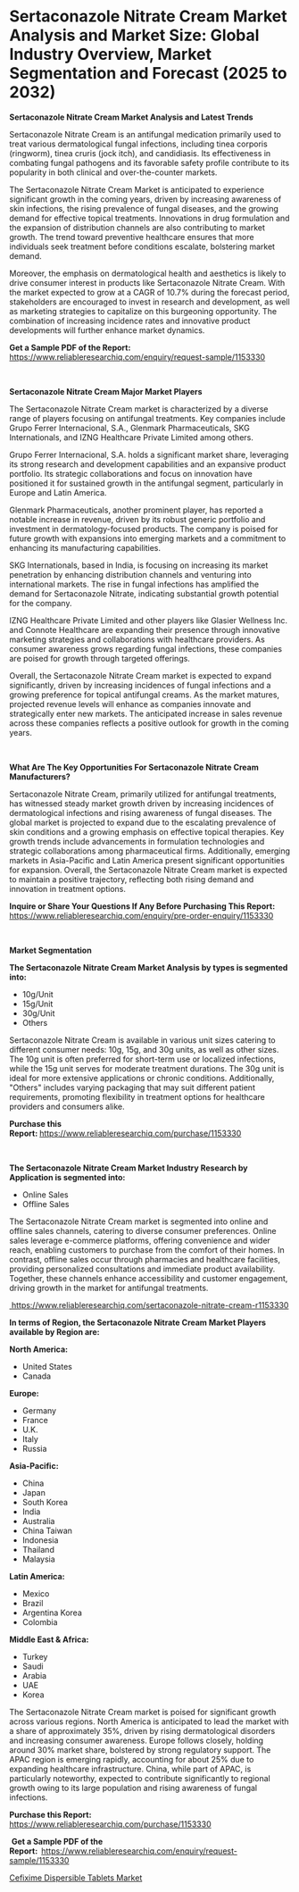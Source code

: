 <p><h1>Sertaconazole Nitrate Cream Market Analysis and Market Size: Global Industry Overview, Market Segmentation and Forecast (2025 to 2032)</h1></p><p><strong>Sertaconazole Nitrate Cream Market Analysis and Latest Trends</strong></p>
<p><p>Sertaconazole Nitrate Cream is an antifungal medication primarily used to treat various dermatological fungal infections, including tinea corporis (ringworm), tinea cruris (jock itch), and candidiasis. Its effectiveness in combating fungal pathogens and its favorable safety profile contribute to its popularity in both clinical and over-the-counter markets. </p><p>The Sertaconazole Nitrate Cream Market is anticipated to experience significant growth in the coming years, driven by increasing awareness of skin infections, the rising prevalence of fungal diseases, and the growing demand for effective topical treatments. Innovations in drug formulation and the expansion of distribution channels are also contributing to market growth. The trend toward preventive healthcare ensures that more individuals seek treatment before conditions escalate, bolstering market demand.</p><p>Moreover, the emphasis on dermatological health and aesthetics is likely to drive consumer interest in products like Sertaconazole Nitrate Cream. With the market expected to grow at a CAGR of 10.7% during the forecast period, stakeholders are encouraged to invest in research and development, as well as marketing strategies to capitalize on this burgeoning opportunity. The combination of increasing incidence rates and innovative product developments will further enhance market dynamics.</p></p>
<p><strong>Get a Sample PDF of the Report:&nbsp;</strong> <a href="https://www.reliableresearchiq.com/enquiry/request-sample/1153330?utm_campaign=3100&utm_medium=2&utm_source=Github&utm_content=ia&utm_term=08032025&utm_id=sertaconazole-nitrate-cream">https://www.reliableresearchiq.com/enquiry/request-sample/1153330</a></p>
<p>&nbsp;</p>
<p><strong>Sertaconazole Nitrate Cream Major Market Players</strong></p>
<p><p>The Sertaconazole Nitrate Cream market is characterized by a diverse range of players focusing on antifungal treatments. Key companies include Grupo Ferrer Internacional, S.A., Glenmark Pharmaceuticals, SKG Internationals, and IZNG Healthcare Private Limited among others. </p><p>Grupo Ferrer Internacional, S.A. holds a significant market share, leveraging its strong research and development capabilities and an expansive product portfolio. Its strategic collaborations and focus on innovation have positioned it for sustained growth in the antifungal segment, particularly in Europe and Latin America. </p><p>Glenmark Pharmaceuticals, another prominent player, has reported a notable increase in revenue, driven by its robust generic portfolio and investment in dermatology-focused products. The company is poised for future growth with expansions into emerging markets and a commitment to enhancing its manufacturing capabilities.</p><p>SKG Internationals, based in India, is focusing on increasing its market penetration by enhancing distribution channels and venturing into international markets. The rise in fungal infections has amplified the demand for Sertaconazole Nitrate, indicating substantial growth potential for the company.</p><p>IZNG Healthcare Private Limited and other players like Glasier Wellness Inc. and Connote Healthcare are expanding their presence through innovative marketing strategies and collaborations with healthcare providers. As consumer awareness grows regarding fungal infections, these companies are poised for growth through targeted offerings.</p><p>Overall, the Sertaconazole Nitrate Cream market is expected to expand significantly, driven by increasing incidences of fungal infections and a growing preference for topical antifungal creams. As the market matures, projected revenue levels will enhance as companies innovate and strategically enter new markets. The anticipated increase in sales revenue across these companies reflects a positive outlook for growth in the coming years.</p></p>
<p>&nbsp;</p>
<p><strong>What Are The Key Opportunities For Sertaconazole Nitrate Cream Manufacturers?</strong></p>
<p><p>Sertaconazole Nitrate Cream, primarily utilized for antifungal treatments, has witnessed steady market growth driven by increasing incidences of dermatological infections and rising awareness of fungal diseases. The global market is projected to expand due to the escalating prevalence of skin conditions and a growing emphasis on effective topical therapies. Key growth trends include advancements in formulation technologies and strategic collaborations among pharmaceutical firms. Additionally, emerging markets in Asia-Pacific and Latin America present significant opportunities for expansion. Overall, the Sertaconazole Nitrate Cream market is expected to maintain a positive trajectory, reflecting both rising demand and innovation in treatment options.</p></p>
<p><strong>Inquire or Share Your Questions If Any Before Purchasing This Report:</strong> <a href="https://www.reliableresearchiq.com/enquiry/pre-order-enquiry/1153330?utm_campaign=3100&utm_medium=2&utm_source=Github&utm_content=ia&utm_term=08032025&utm_id=sertaconazole-nitrate-cream">https://www.reliableresearchiq.com/enquiry/pre-order-enquiry/1153330</a></p>
<p>&nbsp;</p>
<p><strong>Market Segmentation</strong></p>
<p><strong>The Sertaconazole Nitrate Cream Market Analysis by types is segmented into:</strong></p>
<p><ul><li>10g/Unit</li><li>15g/Unit</li><li>30g/Unit</li><li>Others</li></ul></p>
<p><p>Sertaconazole Nitrate Cream is available in various unit sizes catering to different consumer needs: 10g, 15g, and 30g units, as well as other sizes. The 10g unit is often preferred for short-term use or localized infections, while the 15g unit serves for moderate treatment durations. The 30g unit is ideal for more extensive applications or chronic conditions. Additionally, "Others" includes varying packaging that may suit different patient requirements, promoting flexibility in treatment options for healthcare providers and consumers alike.</p></p>
<p><strong>Purchase this Report:&nbsp;</strong><a href="https://www.reliableresearchiq.com/purchase/1153330?utm_campaign=3100&utm_medium=2&utm_source=Github&utm_content=ia&utm_term=08032025&utm_id=sertaconazole-nitrate-cream">https://www.reliableresearchiq.com/purchase/1153330</a></p>
<p>&nbsp;</p>
<p><strong>The Sertaconazole Nitrate Cream Market Industry Research by Application is segmented into:</strong></p>
<p><ul><li>Online Sales</li><li>Offline Sales</li></ul></p>
<p><p>The Sertaconazole Nitrate Cream market is segmented into online and offline sales channels, catering to diverse consumer preferences. Online sales leverage e-commerce platforms, offering convenience and wider reach, enabling customers to purchase from the comfort of their homes. In contrast, offline sales occur through pharmacies and healthcare facilities, providing personalized consultations and immediate product availability. Together, these channels enhance accessibility and customer engagement, driving growth in the market for antifungal treatments.</p></p>
<p><a href="https://www.reliableresearchiq.com/sertaconazole-nitrate-cream-r1153330?utm_campaign=3100&utm_medium=2&utm_source=Github&utm_content=ia&utm_term=08032025&utm_id=sertaconazole-nitrate-cream">&nbsp;https://www.reliableresearchiq.com/sertaconazole-nitrate-cream-r1153330</a></p>
<p><strong>In terms of Region, the Sertaconazole Nitrate Cream Market Players available by Region are:</strong></p>
<p>
    <p> <strong> North America: </strong>
        <ul>
            <li>United States</li>
            <li>Canada</li>
        </ul>
        </p> 
    <p> <strong> Europe: </strong>
        <ul>
            <li>Germany</li>
            <li>France</li>
            <li>U.K.</li>
            <li>Italy</li>
            <li>Russia</li>
        </ul>
        </p> 
    <p> <strong> Asia-Pacific: </strong>
        <ul>
            <li>China</li>
            <li>Japan</li>
            <li>South Korea</li>
            <li>India</li>
            <li>Australia</li>
            <li>China Taiwan</li>
            <li>Indonesia</li>
            <li>Thailand</li>
            <li>Malaysia</li>
        </ul>
        </p> 
    <p> <strong> Latin America: </strong>
        <ul>
            <li>Mexico</li>
            <li>Brazil</li>
            <li>Argentina Korea</li>
            <li>Colombia</li>
        </ul>
        </p> 
    <p> <strong> Middle East & Africa: </strong>
        <ul>
            <li>Turkey</li>
            <li>Saudi</li>
            <li>Arabia</li>
            <li>UAE</li>
            <li>Korea</li>
        </ul>
    </p>
    </p>
<p><p>The Sertaconazole Nitrate Cream market is poised for significant growth across various regions. North America is anticipated to lead the market with a share of approximately 35%, driven by rising dermatological disorders and increasing consumer awareness. Europe follows closely, holding around 30% market share, bolstered by strong regulatory support. The APAC region is emerging rapidly, accounting for about 25% due to expanding healthcare infrastructure. China, while part of APAC, is particularly noteworthy, expected to contribute significantly to regional growth owing to its large population and rising awareness of fungal infections.</p></p>
<p><strong>Purchase this Report: </strong><a href="https://www.reliableresearchiq.com/purchase/1153330?utm_campaign=3100&utm_medium=2&utm_source=Github&utm_content=ia&utm_term=08032025&utm_id=sertaconazole-nitrate-cream">https://www.reliableresearchiq.com/purchase/1153330</a></p>
<p>&nbsp;<strong>Get a Sample PDF of the Report:&nbsp;&nbsp;</strong><a href="https://www.reliableresearchiq.com/enquiry/request-sample/1153330?utm_campaign=3100&utm_medium=2&utm_source=Github&utm_content=ia&utm_term=08032025&utm_id=sertaconazole-nitrate-cream">https://www.reliableresearchiq.com/enquiry/request-sample/1153330</a></p>
<p><strong></strong></p>
<p><p><a href="https://github.com/lynlynyusay/Market-Research-Report-List-1/blob/main/cefixime-dispersible-tablets-market.md?utm_campaign=3100&utm_medium=2&utm_source=Github&utm_content=ia&utm_term=08032025&utm_id=sertaconazole-nitrate-cream">Cefixime Dispersible Tablets Market</a></p></p>